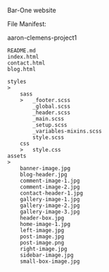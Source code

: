 Bar-One website

File Manifest:

aaron-clemens-project1
>
    README.md
    index.html
    contact.html
    blog.html

    styles
    >   
        sass
        >   _footer.scss
            _global.scss
            _header.scss
            _main.scss
            _setup.scss
            _variables-mixins.scss
            style.scss
        css
        >   style.css
    assets
    >   
        banner-image.jpg
        blog-header.jpg
        comment-image-1.jpg
        comment-image-2.jpg
        contact-header-1.jpg
        gallery-image-1.jpg
        gallery-image-2.jpg
        gallery-image-3.jpg
        header-box.jpg
        home-image-1.jpg
        left-image.jpg
        post-image.jpg
        post-image.png
        right-image.jpg
        sidebar-image.jpg
        small-box-image.jpg


    





